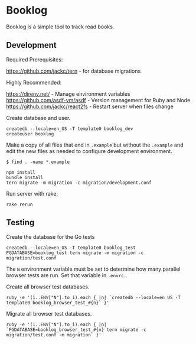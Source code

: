 # Booklog

Booklog is a simple tool to track read books.

## Development

Required Prerequisites:

https://github.com/jackc/tern - for database migrations

Highly Recommended:

https://direnv.net/ - Manage environment variables<br/>
https://github.com/asdf-vm/asdf - Version management for Ruby and Node<br/>
https://github.com/jackc/react2fs - Restart server when files change

Create database and user.

```
createdb --locale=en_US -T template0 booklog_dev
createuser booklog
```

Make a copy of all files that end in `.example` but without the `.example` and edit the new files as needed to configure development environment.

```
$ find . -name *.example
```

```
npm install
bundle install
tern migrate -m migration -c migration/development.conf
```

Run server with rake:

```
rake rerun
```

## Testing

Create the database for the Go tests

```
createdb --locale=en_US -T template0 booklog_test
PGDATABASE=booklog_test tern migrate -m migration -c migration/test.conf
```

The `N` environment variable must be set to determine how many parallel browser tests are run. Set that variable in `.envrc`.

Create all browser test databases.

```
ruby -e '(1..ENV["N"].to_i).each { |n| `createdb --locale=en_US -T template0 booklog_browser_test_#{n}` }'
```

Migrate all browser test databases.

```
ruby -e '(1..ENV["N"].to_i).each { |n| `PGDATABASE=booklog_browser_test_#{n} tern migrate -c migration/test.conf -m migration` }'
```
